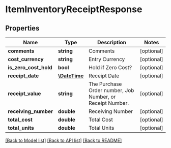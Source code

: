 # ItemInventoryReceiptResponse

## Properties
Name | Type | Description | Notes
------------ | ------------- | ------------- | -------------
**comments** | **string** | Comments | [optional] 
**cost_currency** | **string** | Entry Currency | [optional] 
**is_zero_cost_hold** | **bool** | Hold if Zero Cost? | [optional] 
**receipt_date** | [**\DateTime**](\DateTime.md) | Receipt Date | [optional] 
**receipt_value** | **string** | The Purchase Order number, Job Number, or Receipt Number. | [optional] 
**receiving_number** | **double** | Receiving Number | [optional] 
**total_cost** | **double** | Total Cost | [optional] 
**total_units** | **double** | Total Units | [optional] 

[[Back to Model list]](../README.md#documentation-for-models) [[Back to API list]](../README.md#documentation-for-api-endpoints) [[Back to README]](../README.md)


